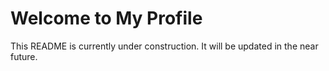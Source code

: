 <!---
Kamishado/Kamishado is a ✨ special ✨ repository because its `README.md` (this file) appears on your GitHub profile.
You can click the Preview link to take a look at your changes.
--->

# Welcome to My Profile
This README is currently under construction. It will be updated in the near future.
